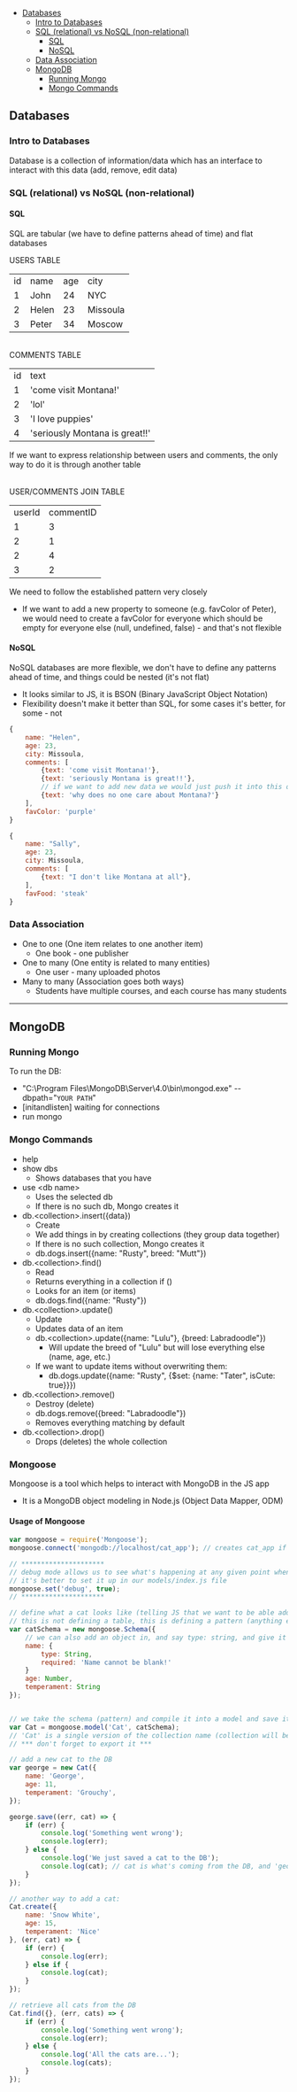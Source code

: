 - [Databases](#databases)
    - [Intro to Databases](#intro-to-databases)
    - [SQL (relational) vs NoSQL (non-relational)](#sql-relational-vs-nosql-non-relational)
      - [SQL](#sql)
      - [NoSQL](#nosql)
    - [Data Association](#data-association)
  - [MongoDB](#mongodb)
    - [Running Mongo](#running-mongo)
    - [Mongo Commands](#mongo-commands)

## Databases

### Intro to Databases

Database is a collection of information/data which has an interface to interact with this data (add, remove, edit data)

### SQL (relational) vs NoSQL (non-relational)

#### SQL

SQL are tabular (we have to define patterns ahead of time) and flat databases

<table>
    USERS TABLE
    <tr>
        <td>id</td>
        <td>name</td>
        <td>age</td>
        <td>city</td>
    </tr>
    <tr>
        <td>1</td>
        <td>John</td>
        <td>24</td>
        <td>NYC</td>
    </tr>
    <tr>
        <td>2</td>
        <td>Helen</td>
        <td>23</td>
        <td>Missoula</td>
    </tr>
    <tr>
        <td>3</td>
        <td>Peter</td>
        <td>34</td>
        <td>Moscow</td>
    </tr>
<table>

<table>
    COMMENTS TABLE
    <tr>
        <td>id</td>
        <td>text</td>
    </tr>
    <tr>
        <td>1</td>
        <td>'come visit Montana!'</td>
    </tr>
    <tr>
        <td>2</td>
        <td>'lol'</td>
    </tr>
    <tr>
        <td>3</td>
        <td>'I love puppies'</td>
    </tr>
    <tr>
        <td>4</td>
        <td>'seriously Montana is great!!'</td>
    </tr>
<table>

If we want to express relationship between users and comments, the only way to do it is through another table

<table>
    USER/COMMENTS JOIN TABLE
    <tr>
        <td>userId</td>
        <td>commentID</td>
    </tr>
    <tr>
        <td>1</td>
        <td>3</td>
    </tr>
    <tr>
        <td>2</td>
        <td>1</td>
    </tr>
    <tr>
        <td>2</td>
        <td>4</td>
    </tr>
    <tr>
        <td>3</td>
        <td>2</td>
    </tr>
<table>

We need to follow the established pattern very closely
- If we want to add a new property to someone (e.g. favColor of Peter), we would need to create a favColor for everyone which should be empty for everyone else (null, undefined, false) - and that's not flexible

#### NoSQL

NoSQL databases are more flexible, we don't have to define any patterns ahead of time, and things could be nested (it's not flat)
- It looks similar to JS, it is BSON (Binary JavaScript Object Notation)
- Flexibility doesn't make it better than SQL, for some cases it's better, for some - not

```javascript
{
    name: "Helen",
    age: 23,
    city: Missoula,
    comments: [
        {text: 'come visit Montana!'},
        {text: 'seriously Montana is great!!'},
        // if we want to add new data we would just push it into this object
        {text: 'why does no one care about Montana?'}
    ],
    favColor: 'purple'
}

{
    name: "Sally",
    age: 23,
    city: Missoula,
    comments: [
        {text: "I don't like Montana at all"},
    ],
    favFood: 'steak'
}
```

### Data Association

- One to one (One item relates to one another item)
    - One book - one publisher
- One to many (One entity is related to many entities)
    - One user - many uploaded photos
- Many to many (Association goes both ways)
    - Students have multiple courses, and each course has many students

---

## MongoDB

### Running Mongo

To run the DB: 
- "C:\Program Files\MongoDB\Server\4.0\bin\mongod.exe" --dbpath="``YOUR PATH``"
- [initandlisten] waiting for connections
- run mongo

### Mongo Commands

- help
- show dbs
    - Shows databases that you have
- use \<db name>
    - Uses the selected db
    - If there is no such db, Mongo creates it
- db.\<collection>.insert({data})
    - Create
    - We add things in by creating collections (they group data together)
    - If there is no such collection, Mongo creates it
    - db.dogs.insert({name: "Rusty", breed: "Mutt"})
- db.\<collection>.find()
    - Read
    - Returns everything in a collection if ()
    - Looks for an item (or items)
    - db.dogs.find({name: "Rusty"})
- db.\<collection>.update()
    - Update
    - Updates data of an item
    - db.\<collection>.update({name: "Lulu"}, {breed: Labradoodle"})
        - Will update the breed of "Lulu" but will lose everything else (name, age, etc.)
    - If we want to update items without overwriting them:
        - db.dogs.update({name: "Rusty", {$set: {name: "Tater", isCute: true}}})
- db.\<collection>.remove()
    - Destroy (delete)
    - db.dogs.remove({breed: "Labradoodle"})
    - Removes everything matching by default
- db.\<collection>.drop()
    - Drops (deletes) the whole collection

### Mongoose

Mongoose is a tool which helps to interact with MongoDB in the JS app
- It is a MongoDB object modeling in Node.js (Object Data Mapper, ODM)

#### Usage of Mongoose

```javascript
var mongoose = require('Mongoose');
mongoose.connect('mongodb://localhost/cat_app'); // creates cat_app if there's no such DB

// *********************
// debug mode allows us to see what's happening at any given point when things are being sent to a database, when they're failing instead of just silently failing
// it's better to set it up in our models/index.js file
mongoose.set('debug', true);
// *********************

// define what a cat looks like (telling JS that we want to be able add cats to the DB)
// this is not defining a table, this is defining a pattern (anything else can be added if needed), by default they are not required
var catSchema = new mongoose.Schema({
    // we can also add an object in, and say type: string, and give it other pieces of data like if it's required, and give a message or if it has some default value
    name: {
        type: String,
        required: 'Name cannot be blank!'
    }
    age: Number,
    temperament: String
});


// we take the schema (pattern) and compile it into a model and save it into a variable (now it is an object which has all the methods we need)
var Cat = mongoose.model('Cat', catSchema); 
// 'Cat' is a single version of the collection name (collection will be 'cats')
// *** don't forget to export it ***

// add a new cat to the DB
var george = new Cat({
    name: 'George',
    age: 11,
    temperament: 'Grouchy',
});

george.save((err, cat) => {
    if (err) {
        console.log('Something went wrong');
        console.log(err);
    } else {
        console.log('We just saved a cat to the DB');
        console.log(cat); // cat is what's coming from the DB, and 'george' isn't (it is what we're trying to save to the DB)
    }
});

// another way to add a cat:
Cat.create({
    name: 'Snow White',
    age: 15,
    temperament: 'Nice'
}, (err, cat) => {
    if (err) {
        console.log(err);
    } else if {
        console.log(cat);
    }
});

// retrieve all cats from the DB
Cat.find({}, (err, cats) => {
    if (err) {
        console.log('Something went wrong');
        console.log(err);
    } else {
        console.log('All the cats are...');
        console.log(cats);
    }
});
```
